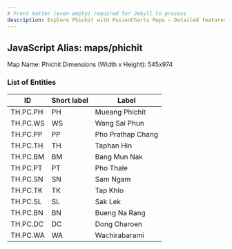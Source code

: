 ```yaml
---
# Front matter (even empty) required for Jekyll to process
description: Explore Phichit with FusionCharts Maps – Detailed features for seamless integration. Try now & enhance your data visualization today! 
---
```


## JavaScript Alias: maps/phichit

Map Name: Phichit
Dimensions (Width x Height): 545x974

### List of Entities

| ID       | Short label | Label             |
| -------- | ----------- | ----------------- |
| TH.PC.PH | PH          | Mueang Phichit    |
| TH.PC.WS | WS          | Wang Sai Phun     |
| TH.PC.PP | PP          | Pho Prathap Chang |
| TH.PC.TH | TH          | Taphan Hin        |
| TH.PC.BM | BM          | Bang Mun Nak      |
| TH.PC.PT | PT          | Pho Thale         |
| TH.PC.SN | SN          | Sam Ngam          |
| TH.PC.TK | TK          | Tap Khlo          |
| TH.PC.SL | SL          | Sak Lek           |
| TH.PC.BN | BN          | Bueng Na Rang     |
| TH.PC.DC | DC          | Dong Charoen      |
| TH.PC.WA | WA          | Wachirabarami     |
